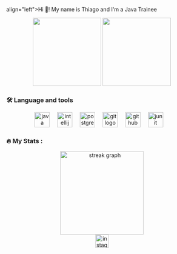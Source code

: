  align="left">Hi 👋! My name is Thiago and I'm a Java Trainee</h3>


<div align="center">
    <img height="180em" src="https://github-readme-stats-sigma-five.vercel.app/api?username=thiagoHenrique19&show_icons=true&theme=dark&include_all_commits=false&count_private=true"/>
    <img height="180em" src="https://github-readme-stats-sigma-five.vercel.app/api/top-langs/?username=thiagoHenrique19&layout=compact&langs_count=7&theme=dark"/>
</div>


<h3 align="left">🛠 Language and tools</h3>

<div align="center">
    <img src="https://cdn.jsdelivr.net/gh/devicons/devicon/icons/java/java-original.svg" height="40" alt="java logo" />
    <img width="12" />
      <img src="https://cdn.jsdelivr.net/gh/devicons/devicon/icons/intellij/intellij-original.svg" height="40" alt="intellij logo"  />
  <img width="12" />
    <img src="https://cdn.jsdelivr.net/gh/devicons/devicon/icons/postgresql/postgresql-original.svg" height="40" alt="postgresql logo" />
    <img width="12" />
    <img src="https://cdn.jsdelivr.net/gh/devicons/devicon/icons/git/git-original.svg" height="40" alt="git logo" />
    <img width="12" />
    <img src="https://cdn.jsdelivr.net/gh/devicons/devicon/icons/github/github-original.svg" height="40" alt="github logo" />
    <img width="12" />
    <img src="https://junit.org/junit5/assets/img/junit5-logo.png" height="40" alt="junit logo" />
    <img width="12" />
   
</div>

<h3 align="left">🔥 My Stats :</h3>
<div align="center">
    <img src="https://streak-stats.demolab.com?user=thiagHenrique19&locale=en&mode=daily&theme=dark&hide_border=false&border_radius=5&order=3" height="220" alt="streak graph" />
</div>

<div align="center">
<a href="(https://www.instagram.com/_thiagohenrique?igsh=MW1yOTZ5cGE5NWhwaw%3D%3D&utm_source=qr)">
  <img src="https://img.shields.io/static/v1?message=Instagram&logo=instagram&label=&color=E4405F&logoColor=white&labelColor=&style=for-the-badge" height="35" alt="instagram logo" />
</a>
</div>
